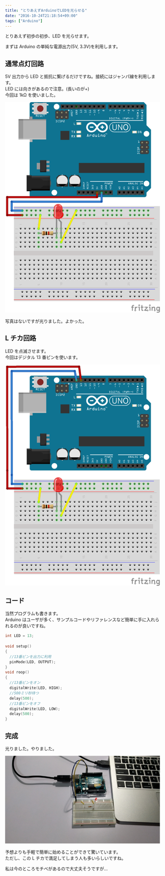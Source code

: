 ```yaml
---
title: "とりあえずArduinoでLEDを光らせる"
date: "2016-10-24T21:18:54+09:00"
tags: ["Arduino"]
---
```


とりあえず初歩の初歩、LED を光らせます。

まずは Arduino の単純な電源出力(5V, 3.3V)を利用します。

## 通常点灯回路

5V 出力から LED と抵抗に繋げるだけですね。接続にはジャンパ線を利用します。  
LED には向きがあるので注意。(長いのが+)  
今回は 1kΩ を使いました。

![](20161022191621.png)

写真はないですが光りました。よかった。

## L チカ回路

LED を点滅させます。  
今回はデジタル 13 番ピンを使います。

![](20161022191623.png)

## コード

当然プログラムも書きます。  
Arduino はユーザが多く、サンプルコードやリファレンスなど簡単に手に入れられるのが良いですね。

```c
int LED = 13;

void setup()
{
  //13番ピンを出力に利用
  pinMode(LED, OUTPUT);
}
void roop()
{
  //13番ピンをオン
  digitalWrite(LED, HIGH);
  //500ミリ秒待つ
  delay(500);
  //13番ピンをオフ
  digitalWrite(LED, LOW);
  delay(500);
}
```

## 完成

光りました。やりました。

![](20161022193435.jpeg)

予想よりも手軽で簡単に始めることができて驚いています。  
ただし、この L チカで満足してしまう人も多いらしいですね。

私は今のところモチベがあるので大丈夫そうですが...
